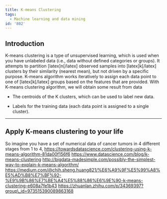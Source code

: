 ```yaml
---
title: K-means Clustering
tags:
  - Machine learning and data mining
id: '802'
---
```


Introduction
------------

K-means clustering is a type of unsupervised learning, which is used when you have unlabeled data (i.e., data without defined categories or groups). It attempts to partition \[latex\]n\[/latex\] observed samples into \[latex\]k\[/latex\] clusters by their similarity (nearest mean), but not driven by a specific purpose. K-means algorithm works iteratively to assign each data point to one of \[latex\]k\[/latex\] groups based on the features that are provided. With K-means clustering algorithm, we will obtain some result from data

*   The centroids of the K clusters, which can be used to label new data.
    
*   Labels for the training data (each data point is assigned to a single cluster).
    

* * *

Apply K-means clustering to your life
-------------------------------------

So imagine you have a set of numerical data of cancer tumors in 4 different stages from 1 to 4, https://towardsdatascience.com/clustering-using-k-means-algorithm-81da00f156f6 https://www.datascience.com/blog/k-means-clustering http://bigdata-madesimple.com/possibly-the-simplest-way-to-explain-k-means-algorithm/ https://medium.com/@chih.sheng.huang821/%E6%A9%9F%E5%99%A8%E5%AD%B8%E7%BF%92-%E9%9B%86%E7%BE%A4%E5%88%86%E6%9E%90-k-means-clustering-e608a7fe1b43 https://zhuanlan.zhihu.com/p/34369397?group\_id=973515390089863168